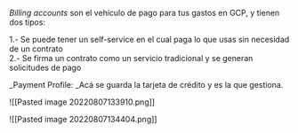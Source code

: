 _Billing accounts_ son el vehículo de pago para tus gastos en GCP, y tienen dos tipos:

1.- Se puede tener un self-service en el cual paga lo que usas sin necesidad de un contrato  
2.- Se firma un contrato como un servicio tradicional y se generan solicitudes de pago

_Payment Profile: _Acá se guarda la tarjeta de crédito y es la que gestiona.

![[Pasted image 20220807133910.png]]

![[Pasted image 20220807134404.png]]

